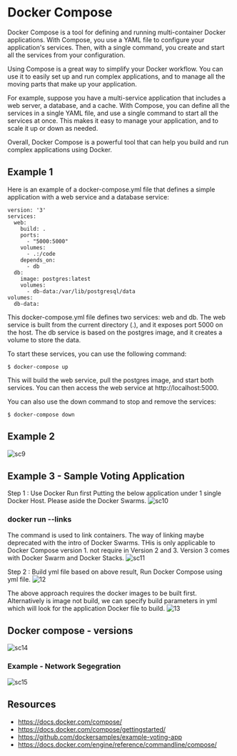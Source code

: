 # Docker Compose

Docker Compose is a tool for defining and running multi-container Docker applications. With Compose, you use a YAML file to configure your application's services. Then, with a single command, you create and start all the services from your configuration.

Using Compose is a great way to simplify your Docker workflow. You can use it to easily set up and run complex applications, and to manage all the moving parts that make up your application.

For example, suppose you have a multi-service application that includes a web server, a database, and a cache. With Compose, you can define all the services in a single YAML file, and use a single command to start all the services at once. This makes it easy to manage your application, and to scale it up or down as needed.

Overall, Docker Compose is a powerful tool that can help you build and run complex applications using Docker.

## Example 1
Here is an example of a docker-compose.yml file that defines a simple application with a web service and a database service:
```
version: '3'
services:
  web:
    build: .
    ports:
      - "5000:5000"
    volumes:
      - .:/code
    depends_on:
      - db
  db:
    image: postgres:latest
    volumes:
      - db-data:/var/lib/postgresql/data
volumes:
  db-data:
```

This docker-compose.yml file defines two services: web and db. The web service is built from the current directory (.), and it exposes port 5000 on the host. The db service is based on the postgres image, and it creates a volume to store the data.

To start these services, you can use the following command:

```
$ docker-compose up
```

This will build the web service, pull the postgres image, and start both services. You can then access the web service at http://localhost:5000.

You can also use the down command to stop and remove the services:
```
$ docker-compose down
```

## Example 2
![sc9](/docs/imgs/sc9.jpg)

## Example 3 - Sample Voting Application 

Step 1 : Use Docker Run first
Putting the below application under 1 single Docker Host. Please aside the Docker Swarms.
![sc10](/docs/imgs/sc10.JPG)

### docker run --links
The command is used to link containers. The way of linking maybe deprecated with the intro of Docker Swarms. THis is only applicable to Docker Compose version 1. not require in Version 2 and 3. Version 3 comes with Docker Swarm and Docker Stacks.
![sc11](/docs/imgs/sc11a.jpg)

Step 2 : Build yml file based on above result, Run Docker Compose using yml file.
![12](/docs/imgs/sc12.jpg)

The above approach requires the docker images to be built first. Alternatively is image not build, we can specify build parameters in yml which will look for the application Docker file to build.
![13](/docs/imgs/sc13.jpg)

## Docker compose - versions
![sc14](/docs/imgs/sc14.jpg)

### Example - Network Segegration
![sc15](/docs/imgs/sc15.jpg)

## Resources
* https://docs.docker.com/compose/
* https://docs.docker.com/compose/gettingstarted/
* https://github.com/dockersamples/example-voting-app
* https://docs.docker.com/engine/reference/commandline/compose/